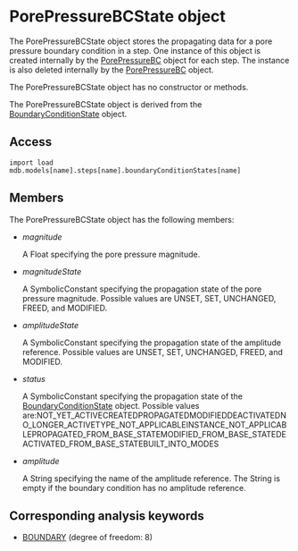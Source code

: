 # PorePressureBCState object

The PorePressureBCState object stores the propagating data for a pore pressure boundary condition in a step. One instance of this object is created internally by the [PorePressureBC](https://help.3ds.com/2022/english/DSSIMULIA_Established/SIMACAEKERRefMap/simaker-c-porepressurebcpyc.htm?ContextScope=all) object for each step. The instance is also deleted internally by the [PorePressureBC](https://help.3ds.com/2022/english/DSSIMULIA_Established/SIMACAEKERRefMap/simaker-c-porepressurebcpyc.htm?ContextScope=all) object.

The PorePressureBCState object has no constructor or methods.

The PorePressureBCState object is derived from the [BoundaryConditionState](https://help.3ds.com/2022/english/DSSIMULIA_Established/SIMACAEKERRefMap/simaker-c-boundaryconditionstatepyc.htm?ContextScope=all) object.

## Access

```
import load
mdb.models[name].steps[name].boundaryConditionStates[name]
```

## Members

The PorePressureBCState object has the following members:

- *magnitude*

  A Float specifying the pore pressure magnitude.

- *magnitudeState*

  A SymbolicConstant specifying the propagation state of the pore pressure magnitude. Possible values are UNSET, SET, UNCHANGED, FREED, and MODIFIED.

- *amplitudeState*

  A SymbolicConstant specifying the propagation state of the amplitude reference. Possible values are UNSET, SET, UNCHANGED, FREED, and MODIFIED.

- *status*

  A SymbolicConstant specifying the propagation state of the [BoundaryConditionState](https://help.3ds.com/2022/english/DSSIMULIA_Established/SIMACAEKERRefMap/simaker-c-boundaryconditionstatepyc.htm?ContextScope=all) object. Possible values are:NOT_YET_ACTIVECREATEDPROPAGATEDMODIFIEDDEACTIVATEDNO_LONGER_ACTIVETYPE_NOT_APPLICABLEINSTANCE_NOT_APPLICABLEPROPAGATED_FROM_BASE_STATEMODIFIED_FROM_BASE_STATEDEACTIVATED_FROM_BASE_STATEBUILT_INTO_MODES

- *amplitude*

  A String specifying the name of the amplitude reference. The String is empty if the boundary condition has no amplitude reference.



## Corresponding analysis keywords

- [BOUNDARY](https://help.3ds.com/2022/english/DSSIMULIA_Established/SIMACAEKEYRefMap/simakey-r-boundary.htm?ContextScope=all#simakey-r-boundary) (degree of freedom: 8)
